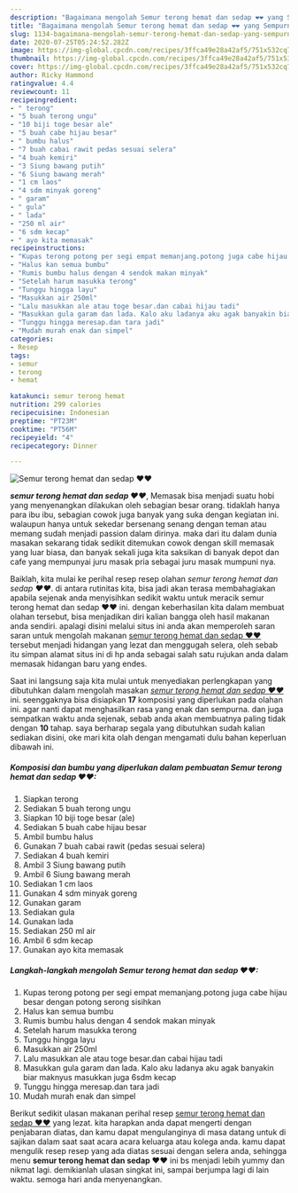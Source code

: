 ```yaml
---
description: "Bagaimana mengolah Semur terong hemat dan sedap ❤❤ yang Sempurna"
title: "Bagaimana mengolah Semur terong hemat dan sedap ❤❤ yang Sempurna"
slug: 1134-bagaimana-mengolah-semur-terong-hemat-dan-sedap-yang-sempurna
date: 2020-07-25T05:24:52.282Z
image: https://img-global.cpcdn.com/recipes/3ffca49e28a42af5/751x532cq70/semur-terong-hemat-dan-sedap-❤❤-foto-resep-utama.jpg
thumbnail: https://img-global.cpcdn.com/recipes/3ffca49e28a42af5/751x532cq70/semur-terong-hemat-dan-sedap-❤❤-foto-resep-utama.jpg
cover: https://img-global.cpcdn.com/recipes/3ffca49e28a42af5/751x532cq70/semur-terong-hemat-dan-sedap-❤❤-foto-resep-utama.jpg
author: Ricky Hammond
ratingvalue: 4.4
reviewcount: 11
recipeingredient:
- " terong"
- "5 buah terong ungu"
- "10 biji toge besar ale"
- "5 buah cabe hijau besar"
- " bumbu halus"
- "7 buah cabai rawit pedas sesuai selera"
- "4 buah kemiri"
- "3 Siung bawang putih"
- "6 Siung bawang merah"
- "1 cm laos"
- "4 sdm minyak goreng"
- " garam"
- " gula"
- " lada"
- "250 ml air"
- "6 sdm kecap"
- " ayo kita memasak"
recipeinstructions:
- "Kupas terong potong per segi empat memanjang.potong juga cabe hijau besar dengan potong serong sisihkan"
- "Halus kan semua bumbu"
- "Rumis bumbu halus dengan 4 sendok makan minyak"
- "Setelah harum masukka terong"
- "Tunggu hingga layu"
- "Masukkan air 250ml"
- "Lalu masukkan ale atau toge besar.dan cabai hijau tadi"
- "Masukkan gula garam dan lada. Kalo aku ladanya aku agak banyakin biar maknyus masukkan juga 6sdm kecap"
- "Tunggu hingga meresap.dan tara jadi"
- "Mudah murah enak dan simpel"
categories:
- Resep
tags:
- semur
- terong
- hemat

katakunci: semur terong hemat 
nutrition: 299 calories
recipecuisine: Indonesian
preptime: "PT23M"
cooktime: "PT56M"
recipeyield: "4"
recipecategory: Dinner

---
```



![Semur terong hemat dan sedap ❤❤](https://img-global.cpcdn.com/recipes/3ffca49e28a42af5/751x532cq70/semur-terong-hemat-dan-sedap-❤❤-foto-resep-utama.jpg)

<b><i>semur terong hemat dan sedap ❤❤</i></b>, Memasak bisa menjadi suatu hobi yang menyenangkan dilakukan oleh sebagian besar orang. tidaklah hanya para ibu ibu, sebagian cowok juga banyak yang suka dengan kegiatan ini. walaupun hanya untuk sekedar bersenang senang dengan teman atau memang sudah menjadi passion dalam dirinya. maka dari itu dalam dunia masakan sekarang tidak sedikit ditemukan cowok dengan skill memasak yang luar biasa, dan banyak sekali juga kita saksikan di banyak depot dan cafe yang mempunyai juru masak pria sebagai juru masak mumpuni nya.



Baiklah, kita mulai ke perihal resep resep olahan <i>semur terong hemat dan sedap ❤❤</i>. di antara rutinitas kita, bisa jadi akan terasa membahagiakan apabila sejenak anda menyisihkan sedikit waktu untuk meracik semur terong hemat dan sedap ❤❤ ini. dengan keberhasilan kita dalam membuat olahan tersebut, bisa menjadikan diri kalian bangga oleh hasil makanan anda sendiri. apalagi disini melalui situs ini anda akan memperoleh saran saran untuk mengolah makanan <u>semur terong hemat dan sedap ❤❤</u> tersebut menjadi hidangan yang lezat dan menggugah selera, oleh sebab itu simpan alamat situs ini di hp anda sebagai salah satu rujukan anda dalam memasak hidangan baru yang endes.


Saat ini langsung saja kita mulai untuk menyediakan perlengkapan yang dibutuhkan dalam mengolah masakan <u><i>semur terong hemat dan sedap ❤❤</i></u> ini. seenggaknya bisa disiapkan <b>17</b> komposisi yang diperlukan pada olahan ini. agar nanti dapat menghasilkan rasa yang enak dan sempurna. dan juga sempatkan waktu anda sejenak, sebab anda akan membuatnya paling tidak dengan <b>10</b> tahap. saya berharap segala yang dibutuhkan sudah kalian sediakan disini, oke mari kita olah dengan mengamati dulu bahan keperluan dibawah ini.

<!--inarticleads1-->

##### Komposisi dan bumbu yang diperlukan dalam pembuatan Semur terong hemat dan sedap ❤❤:

1. Siapkan  terong
1. Sediakan 5 buah terong ungu
1. Siapkan 10 biji toge besar (ale)
1. Sediakan 5 buah cabe hijau besar
1. Ambil  bumbu halus
1. Gunakan 7 buah cabai rawit (pedas sesuai selera)
1. Sediakan 4 buah kemiri
1. Ambil 3 Siung bawang putih
1. Ambil 6 Siung bawang merah
1. Sediakan 1 cm laos
1. Gunakan 4 sdm minyak goreng
1. Gunakan  garam
1. Sediakan  gula
1. Gunakan  lada
1. Sediakan 250 ml air
1. Ambil 6 sdm kecap
1. Gunakan  ayo kita memasak




<!--inarticleads2-->

##### Langkah-langkah mengolah Semur terong hemat dan sedap ❤❤:

1. Kupas terong potong per segi empat memanjang.potong juga cabe hijau besar dengan potong serong sisihkan
1. Halus kan semua bumbu
1. Rumis bumbu halus dengan 4 sendok makan minyak
1. Setelah harum masukka terong
1. Tunggu hingga layu
1. Masukkan air 250ml
1. Lalu masukkan ale atau toge besar.dan cabai hijau tadi
1. Masukkan gula garam dan lada. Kalo aku ladanya aku agak banyakin biar maknyus masukkan juga 6sdm kecap
1. Tunggu hingga meresap.dan tara jadi
1. Mudah murah enak dan simpel




Berikut sedikit ulasan makanan perihal resep <u>semur terong hemat dan sedap ❤❤</u> yang lezat. kita harapkan anda dapat mengerti dengan penjabaran diatas, dan kamu dapat mengulanginya di masa datang untuk di sajikan dalam saat saat acara acara keluarga atau kolega anda. kamu dapat mengulik resep resep yang ada diatas sesuai dengan selera anda, sehingga menu <b>semur terong hemat dan sedap ❤❤</b> ini bs menjadi lebih yummy dan nikmat lagi. demikianlah ulasan singkat ini, sampai berjumpa lagi di lain waktu. semoga hari anda menyenangkan.
